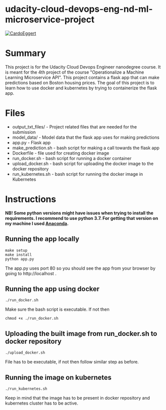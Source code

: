 # udacity-cloud-devops-eng-nd-ml-microservice-project
[![CardoEggert](https://circleci.com/gh/CardoEggert/udacity-cloud-devops-eng-nd-ml-microservice-project.svg?style=svg)](https://app.circleci.com/pipelines/github/CardoEggert/udacity-cloud-devops-eng-nd-ml-microservice-project?branch=main)

# Summary
This project is for the Udacity Cloud Devops Engineer nanodegree course. It is meant for the 4th project of the course "Operationalize a Machine Learning Microservice API". This project contains a flask app that can make predictions based on Boston housing prices. The goal of this project is to learn how to use docker and kubernetes by trying to containerize the flask app.

# Files
* output_txt_files/ - Project related files that are needed for the submission
* model_data/ - Model data that the flask app uses for making predictions
* app.py - Flask app
* make_prediction.sh - bash script for making a call towards the flask app 
* Dockerfile - file used for creating docker image
* run_docker.sh - bash script for running a docker container
* upload_docker.sh - bash script for uploading the docker image to the docker repository
* run_kubernetes.sh - bash script for running the docker image in Kubernetes

# Instructions
**NB! Some python versions might have issues when trying to install the requirements. I recommend to use python 3.7. For getting that version on my machine I used [Anaconda](https://www.anaconda.com/products/distribution).**

## Running the app locally
```
make setup
make install
python app.py
```
The app.py uses port 80 so you should see the app from your browser by going to http://localhost .

## Running the app using docker
```
./run_docker.sh
```
Make sure the bash script is executable. If not then 
```
chmod +x ./run_docker.sh
```

## Uploading the built image from run_docker.sh to docker repository
```
./upload_docker.sh
```
File has to be executable, if not then follow similar step as before.

## Running the image on kubernetes

```
./run_kubernetes.sh
```
Keep in mind that the image has to be present in docker repository and kubernetes cluster has to be active.